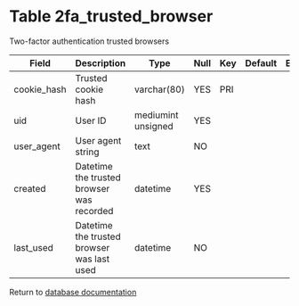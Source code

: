 Table 2fa_trusted_browser
===========
Two-factor authentication trusted browsers

| Field | Description | Type | Null | Key | Default | Extra |
| ----- | ----------- | ---- | ---- | --- | ------- | ----- |
| cookie_hash | Trusted cookie hash | varchar(80) | YES | PRI |  |  |    
| uid | User ID | mediumint unsigned | YES |  |  |  |    
| user_agent | User agent string | text | NO |  |  |  |    
| created | Datetime the trusted browser was recorded | datetime | YES |  |  |  |    
| last_used | Datetime the trusted browser was last used | datetime | NO |  |  |  |    

Return to [database documentation](help/database)

